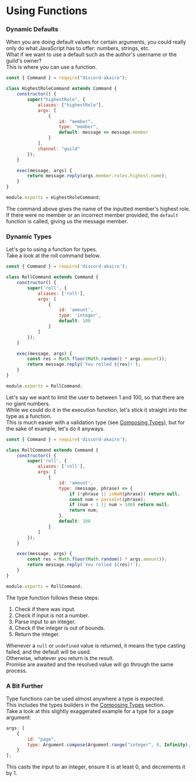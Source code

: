 # Using Functions

### Dynamic Defaults

When you are doing default values for certain arguments, you could really only do what JavaScript has to offer: numbers, strings, etc.  
What if we want to use a default such as the author's username or the guild's owner?  
This is where you can use a function.

```js
const { Command } = require("discord-akairo");

class HighestRoleCommand extends Command {
	constructor() {
		super("highestRole", {
			aliases: ["highestRole"],
			args: [
				{
					id: "member",
					type: "member",
					default: message => message.member
				}
			],
			channel: "guild"
		});
	}

	exec(message, args) {
		return message.reply(args.member.roles.highest.name);
	}
}

module.exports = HighestRoleCommand;
```

The command above gives the name of the inputted member's highest role.  
If there were no member or an incorrect member provided, the `default` function is called, giving us the message member.

### Dynamic Types

Let's go to using a function for types.  
Take a look at the roll command below.

```js
const { Command } = require('discord-akairo');

class RollCommand extends Command {
    constructor() {
        super('roll', {
            aliases: ['roll'],
            args: [
                {
                    id: 'amount',
                    type: 'integer',
                    default: 100
                }
            ]
        });
    }

    exec(message, args) {
        const res = Math.floor(Math.random() * args.amount));
        return message.reply(`You rolled ${res}!`);
    }
}

module.exports = RollCommand;
```

Let's say we want to limit the user to between 1 and 100, so that there are no giant numbers.  
While we could do it in the execution function, let's stick it straight into the type as a function.  
This is much easier with a validation type (see [Composing Types](./compose.md)), but for the sake of example, let's do it anyways.

```js
const { Command } = require('discord-akairo');

class RollCommand extends Command {
    constructor() {
        super('roll', {
            aliases: ['roll'],
            args: [
                {
                    id: 'amount',
                    type: (message, phrase) => {
                        if (!phrase || isNaN(phrase)) return null;
                        const num = parseInt(phrase);
                        if (num < 1 || num > 100) return null;
                        return num;
                    },
                    default: 100
                }
            ]
        });
    }

    exec(message, args) {
        const res = Math.floor(Math.random() * args.amount));
        return message.reply(`You rolled ${res}!`);
    }
}

module.exports = RollCommand;
```

The type function follows these steps:

1. Check if there was input.
2. Check if input is not a number.
3. Parse input to an integer.
4. Check if the integer is out of bounds.
5. Return the integer.

Whenever a `null` or `undefined` value is returned, it means the type casting failed, and the default will be used.  
Otherwise, whatever you return is the result.  
Promise are awaited and the resolved value will go through the same process.

### A Bit Further

Type functions can be used almost anywhere a type is expected.  
This includes the types builders in the [Composing Types](./compose.md) section.  
Take a look at this slightly exaggerated example for a type for a page argument:

```js
args: [
	{
		id: "page",
		type: Argument.compose(Argument.range("integer", 0, Infinity), n => n - 1)
	}
];
```

This casts the input to an integer, ensure it is at least 0, and decrements it by 1.
